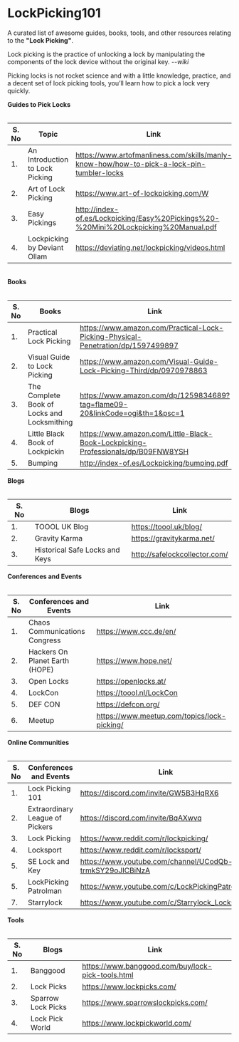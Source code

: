 # LockPicking101
A curated list of awesome guides, books, tools, and other resources relating to the **"Lock Picking"**. 

Lock picking is the practice of unlocking a lock by manipulating the components of the lock device without the original key. _--wiki_

Picking locks is not rocket science and with a little knowledge, practice, and a decent set of lock picking tools, you’ll learn how to pick a lock very quickly.

**Guides to Pick Locks**
<br><br>
<smart-table>
        <table>
            <thead>
                <tr>
                    <th scope="col">S. No</th>
                    <th scope="col">Topic</th>
                    <th scope="col">Link</th>
                  </tr>
            </thead>
            <tbody>
              <td>1.</td><td>An Introduction to Lock Picking</td><td>https://www.artofmanliness.com/skills/manly-know-how/how-to-pick-a-lock-pin-tumbler-locks</td></tr>
              <td>2.</td><td>Art of Lock Picking</td><td>https://www.art-of-lockpicking.com/W</td></tr>
              <td>3.</td><td>Easy Pickings</td><td>http://index-of.es/Lockpicking/Easy%20Pickings%20-%20Mini%20Lockpicking%20Manual.pdf</td></tr>
              <td>4.</td><td>Lockpicking by Deviant Ollam</td><td>https://deviating.net/lockpicking/videos.html</td></tr>
              </tbody>
        </table><br>
**Books**<br><br>
        <table>
            <thead>
                <tr>
                    <th scope="col">S. No</th>
                    <th scope="col">Books</th>
                    <th scope="col">Link</th>
                  </tr>
            </thead>
            <tbody>
              <td>1.</td><td>Practical Lock Picking</td><td>https://www.amazon.com/Practical-Lock-Picking-Physical-Penetration/dp/1597499897</td></tr>
              <td>2.</td><td>Visual Guide to Lock Picking</td><td>https://www.amazon.com/Visual-Guide-Lock-Picking-Third/dp/0970978863</td></tr>
              <td>3.</td><td>The Complete Book of Locks and Locksmithing</td><td>https://www.amazon.com/dp/1259834689?tag=flame09-20&linkCode=ogi&th=1&psc=1</td></tr>
              <td>4.</td><td>Little Black Book of Lockpickin</td><td>https://www.amazon.com/Little-Black-Book-Lockpicking-Professionals/dp/B09FNW8YSH</td></tr>
              <td>5.</td><td>Bumping</td><td>http://index-of.es/Lockpicking/bumping.pdf</td></tr>
              </tbody>
        </table>
**Blogs**<br><br>
        <table>
            <thead>
                <tr>
                    <th scope="col">S. No</th>
                    <th scope="col">Blogs</th>
                    <th scope="col">Link</th>
                  </tr>
            </thead>
            <tbody>
              <td>1.</td><td>TOOOL UK Blog</td><td>https://toool.uk/blog/</td></tr>
              <td>2.</td><td>Gravity Karma</td><td>https://gravitykarma.net/</td></tr>
              <td>3.</td><td>Historical Safe Locks and Keys</td><td>http://safelockcollector.com/</td></tr>
              </tbody>
        </table>
**Conferences and Events**<br><br>
        <table>
            <thead>
                <tr>
                    <th scope="col">S. No</th>
                    <th scope="col">Conferences and Events</th>
                    <th scope="col">Link</th>
                  </tr>
            </thead>
            <tbody>
              <td>1.</td><td>Chaos Communications Congress</td><td>https://www.ccc.de/en/</td></tr>
              <td>2.</td><td>Hackers On Planet Earth (HOPE)</td><td>https://www.hope.net/</td></tr>
              <td>3.</td><td>Open Locks</td><td>https://openlocks.at/</td></tr>
	      <td>4.</td><td>LockCon</td><td>https://toool.nl/LockCon</td></tr>
	      <td>5.</td><td>DEF CON</td><td>https://defcon.org/</td></tr>
	      <td>6.</td><td>Meetup</td><td>https://www.meetup.com/topics/lock-picking/</td></tr>
              </tbody>
        </table>
**Online Communities**<br><br>
        <table>
            <thead>
                <tr>
                    <th scope="col">S. No</th>
                    <th scope="col">Conferences and Events</th>
                    <th scope="col">Link</th>
		    <th scope="col">Link</th>
                  </tr>
            </thead>
            <tbody>
              <td>1.</td><td>Lock Picking 101</td><td>https://discord.com/invite/GW5B3HqRX6</td><td>Discord</td></tr>
              <td>2.</td><td>Extraordinary League of Pickers</td><td>https://discord.com/invite/BqAXwvq</td><td>Discord</td></tr>
              <td>3.</td><td>Lock Picking</td><td>https://www.reddit.com/r/lockpicking/</td><td>Reddit</td></tr>
	      <td>4.</td><td>Locksport</td><td>https://www.reddit.com/r/locksport/</td><td>Reddit</td></tr>
	      <td>5.</td><td>SE Lock and Key</td><td>https://www.youtube.com/channel/UCodQb-trmkSY29oJICBiNzA</td><td>Youtube</td></tr>
	      <td>5.</td><td>LockPicking Patrolman</td><td>https://www.youtube.com/c/LockPickingPatrolman</td><td>Youtube</td></tr>
	      <td>7.</td><td>Starrylock</td><td>https://www.youtube.com/c/Starrylock_Locksport</td><td>Youtube</td></tr>
              </tbody>
        </table>
**Tools**<br><br>
        <table>
            <thead>
                <tr>
                    <th scope="col">S. No</th>
                    <th scope="col">Blogs</th>
                    <th scope="col">Link</th>
                  </tr>
            </thead>
            <tbody>
              <td>1.</td><td>Banggood</td><td>https://www.banggood.com/buy/lock-pick-tools.html</td></tr>
              <td>2.</td><td>Lock Picks</td><td>https://www.lockpicks.com/</td></tr>
              <td>3.</td><td>Sparrow Lock Picks</td><td>https://www.sparrowslockpicks.com/</td></tr>
	      <td>4.</td><td>Lock Pick World</td><td>https://www.lockpickworld.com/</td></tr>
              </tbody>
        </table>
</smart-table>


